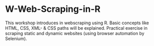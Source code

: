 # W-Web-Scraping-in-R
This workshop introduces in webscraping using R. Basic concepts like HTML, CSS, XML- &amp; CSS paths will be explained. Practical exercise in scraping static and dynamic websites (using browser automation by Selenium).
